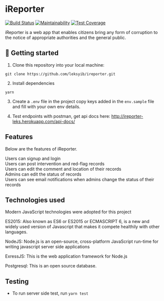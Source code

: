 # iReporter
[![Build Status](https://travis-ci.com/leksyib/iReporter.svg?branch=develop)](https://travis-ci.com/leksyib/iReporter)
[![Maintainability](https://api.codeclimate.com/v1/badges/de0518f48aab44aac87b/maintainability)](https://codeclimate.com/github/leksyib/iReporter/maintainability)
[![Test Coverage](https://api.codeclimate.com/v1/badges/de0518f48aab44aac87b/test_coverage)](https://codeclimate.com/github/leksyib/iReporter/test_coverage)

iReporter is a web app that enables citizens bring any form of corruption to the notice of appropriate authorities and the general public.


## 📖 Getting started

1. Clone this repository into your local machine:
```
git clone https://github.com/leksyib/ireporter.git
```
2. Install dependencies
```
yarn
```
3. Create a `.env` file in the project copy keys added in the `env.sample` file and fill with your own env details.

 4. Test endpoints with postman, get api docs here: http://ireporter-leks.herokuapp.com/api-docs/

## Features
Below are the features of iReporter.

Users can signup and login<br/>
Users can post intervention and red-flag records<br/>
Users can edit the comment and location of their records<br/>
Admins can edit the status of records<br/>
Users can see email notifications when admins change the status of their records<br/>

## Technologies used

Modern JavaScript technologies were adopted for this project

ES2015: Also known as ES6 or ES2015 or ECMASCRIPT 6, is a new and widely used version of Javascript
that makes it compete healthily with other languages.

NodeJS: Node.js is an open-source, cross-platform JavaScript run-time for writing javascript server side applications

ExressJS: This is the web application framework for Node.js

Postgresql: This is an open source database.


## Testing
- To run server side test, run `yarn test`
